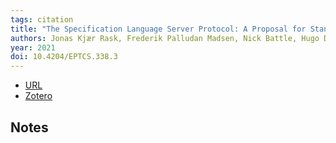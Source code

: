 ```yaml
---
tags: citation
title: "The Specification Language Server Protocol: A Proposal for Standardised LSP Extensions"
authors: Jonas Kjær Rask, Frederik Palludan Madsen, Nick Battle, Hugo Daniel Macedo, Peter Gorm Larsen
year: 2021
doi: 10.4204/EPTCS.338.3
---
```


- [URL](http://arxiv.org/abs/2108.02961)
- [Zotero](zotero://select/items/@raskSpecificationLanguageServer2021)

## Notes

